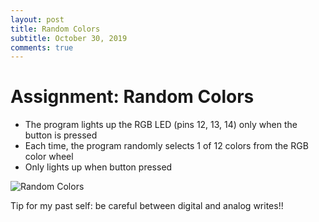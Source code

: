 ```yaml
---
layout: post
title: Random Colors
subtitle: October 30, 2019
comments: true
---
```


# Assignment: Random Colors

* The program lights up the RGB LED (pins 12, 13, 14) only when the button is pressed
* Each time, the program randomly selects 1 of 12 colors from the RGB color wheel
* Only lights up when button pressed


![Random Colors](https://ephsarah.github.io/img/randcolors.JPG)

Tip for my past self: be careful between digital and analog writes!!
